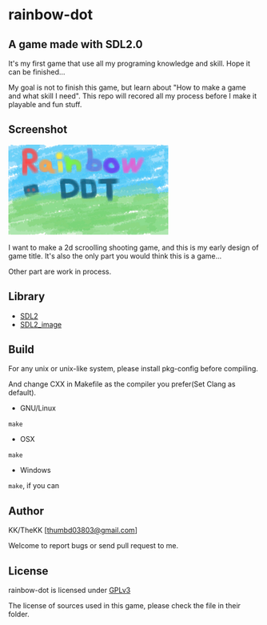 rainbow-dot
===========

A game made with SDL2.0
-----------------------
It's my first game that use all my programing knowledge and skill.
Hope it can be finished...

My goal is not to finish this game, but learn about "How to make a game and what skill I need".
This repo will recored all my process before I make it playable and fun stuff.

Screenshot
----------
![Screenshot](README/screenshot.gif)

I want to make a 2d scroolling shooting game, and this is my early design of game title.
It's also the only part you would think this is a game...

Other part are work in process.

Library
-------
* [SDL2](http://www.libsdl.org/)
* [SDL2_image](http://www.libsdl.org/projects/SDL_image/)

Build
-----
For any unix or unix-like system, please install pkg-config before compiling.

And change CXX in Makefile as the compiler you prefer(Set Clang as default).

* GNU/Linux

`make`

* OSX

`make`

* Windows

`make`, if you can

Author
------
KK/TheKK [<thumbd03803@gmail.com>]

Welcome to report bugs or send pull request to me.

License
-------
rainbow-dot is licensed under [GPLv3](http://www.gnu.org/licenses/gpl-3.0.html)

The license of sources used in this game, please check the file in their folder.
